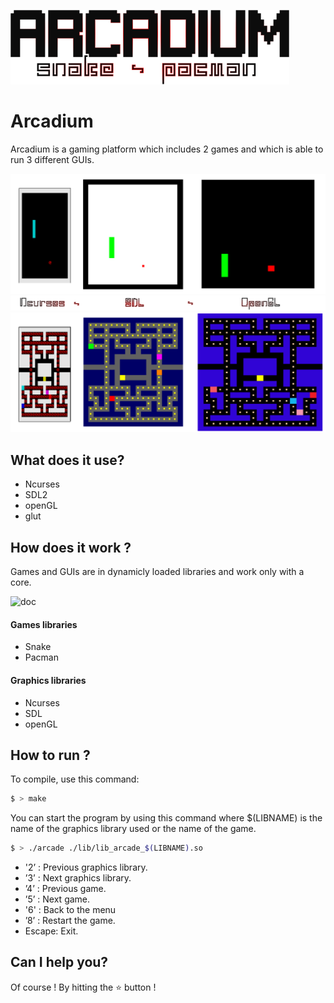 ![logo](./img/logo.png)

# Arcadium
Arcadium is a gaming platform which includes 2 games and which is able to run 3 different GUIs.

![snake](./img/snake.png)
![desc](./img/description.png)
![pacman](./img/pac.png)

## What does it use?
  - Ncurses
  - SDL2
  - openGL
  - glut

## How does it work ?
Games and GUIs are in dynamicly loaded libraries and work only with a core.

![doc](./img/readme.png)

#### Games libraries
  - Snake
  - Pacman

#### Graphics libraries
  - Ncurses
  - SDL
  - openGL

## How to run ?
To compile, use this command:

```sh
$ > make
```

You can start the program by using this command where $(LIBNAME) is the name of the graphics library used or the name of the game.

```sh
$ > ./arcade ./lib/lib_arcade_$(LIBNAME).so
```
  
  - '2’ : Previous graphics library.
  - ’3’ : Next graphics library.
  - ’4’ : Previous game.
  - ’5’ : Next game.
  - '6' : Back to the menu
  - ’8’ : Restart the game.
  - Escape: Exit.
  
## Can I help you?
Of course ! By hitting the :star: button !
